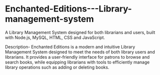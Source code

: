 # Enchanted-Editions---Library-management-system 
A Library Management System designed for both librarians and users, built with Node.js, MySQL, HTML, CSS and JavaScript.

Description-
Enchanted Editions is a modern and intuitive Library Management System designed to meet the needs of both library users and librarians. It provides a user-friendly interface for patrons to browse and search books, while equipping librarians with tools to efficiently manage library operations such as adding or deleting books.
